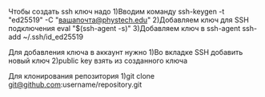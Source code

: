 Чтобы создать ssh ключ надо 
1)Вводим команду ssh-keygen -t "ed25519" -C "вашапочта@phystech.edu" 
2)Добавляем ключ для SSH подключения eval "$(ssh-agent -s)" 
3)Добавляем ключ в ssh-agent ssh-add ~/.ssh/id_ed25519

Для добавления ключа в аккаунт нужно 
1)Во вкладке SSH добавить новый ключ 
2)public key взять из созданного ключа

Для клонирования репозитория 
1)git clone git@github.com:username/repository.git
